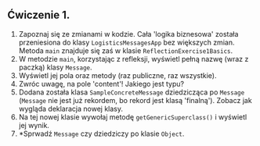 ## Ćwiczenie 1.

1. Zapoznaj się ze zmianami w kodzie. Cała 'logika biznesowa' została przeniesiona
   do klasy `LogisticsMessagesApp` bez większych zmian. Metoda `main`
   znajduje się zaś w klasie `ReflectionExercise1Basics`.
2. W metodzie `main`, korzystając z refleksji, wyświetl pełną nazwę (wraz z paczką) klasy `Message`.
3. Wyświetl jej pola oraz metody (raz publiczne, raz wszystkie).
4. Zwróc uwagę, na pole 'content'! Jakiego jest typu?
5. Dodana została klasa `SampleConcreteMessage` dziedzicząca po `Message` 
(`Message` nie jest już rekordem, bo rekord jest klasą 'finalną'). Zobacz jak wygląda deklaracja nowej klasy.
6. Na tej nowej klasie wywołaj metodę `getGenericSuperclass()` i wyświetl jej wynik.
7. *Sprwadź `Message` czy dziedziczy po klasie `Object`.

